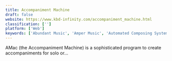 ```yaml
---
title: Accompaniment Machine
draft: false 
website: https://www.kbd-infinity.com/accompaniment_machine.html
classification: ['']
platform: ['Web']
keywords: ['Abundant Music', 'Amper Music', 'Automated Composing System', 'BackupBand', 'Band-in-a-Box', 'Busker', 'Captain Chords', 'FreePlay', 'Guitar Pro 7', 'Helio Workstation', 'Impro-Visor', 'LANDR', 'Liquid Music', 'Mixtikl', 'Noatikl', 'Odesi', 'One Man Band', 'Sharp11', 'SoundCloud', 'TrebleMaker', 'VArranger', 'WolframTones']
---
```

AMac (the Accompaniment Machine) is a sophisticated program to create accompaniments for solo or...